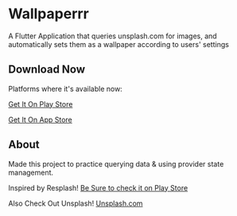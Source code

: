 # Wallpaperrr

A Flutter Application that queries unsplash.com for images, and automatically sets them as a wallpaper according to users' settings

## Download Now

Platforms where it's available now:

[Get It On Play Store](https://flutter.dev/docs/get-started/codelab)

[Get It On App Store](https://flutter.dev/docs)

## About

Made this project to practice querying data & using provider state management.

Inspired by Resplash!
[Be Sure to check it on Play Store](playstore.com/resplash)

Also Check Out Unsplash!
[Unsplash.com](unsplash.com)
